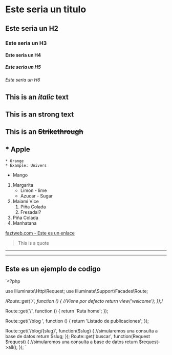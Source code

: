 <!--Headings-->

# Este seria un titulo

## Este seria un H2

### Este seria un H3

#### Este seria un H4

##### Este seria un H5

###### Este seria un H6

## This is an *italic* text

## This is an **strong** text

## This is an ~~Strikethrough~~

## * Apple

    * Orange
    * Example: Univers

* Mango

1. Margarita
    * Limon - lime
    * Azucar - Sugar
2. Maiami Vice
    1. Piña Colada
    2. Fresada!?
3. Piña Colada
4. Manhatana

[faztweb.com - Este es un enlace](http://faztweb.com "Este mensaje se mostrara al pasar el mouse sonbre la palabra")

> This is a quote

<!--Lineas horizontales-->
___
---


## Este es un ejemplo de codigo 

`<?php

use Illuminate\Http\Request;
use Illuminate\Support\Facades\Route;

/*Route::get('/', function () {    //Viene por defecto
    return view('welcome');
});*/

Route::get('/', function () {
    return 'Ruta home';
});

Route::get('/blog  ', function () {
    return 'Listado de publicaciones';
});

Route::get('/blog/{slug}', function($slug) {
    //simularemos una consulta a base de datos
    return $slug;
});
Route::get('buscar', function(Request $request) {
    //simularemos una consulta a base de datos
    return $request->all();
});
`
